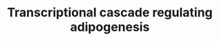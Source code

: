 ---
annotations:
- id: CL:0000136
  parent: native cell
  type: Cell Type Ontology
  value: fat cell
- id: PW:0000650
  parent: signaling pathway
  type: Pathway Ontology
  value: signaling pathway pertinent to development
authors:
- Mkutmon
- AlexanderPico
description: Peroxisome proliferator-activated receptor gamma (PPARG) lies at the
  core of the transcriptional cascade that regulates adipogenesis. The expression
  of PPARG is regulated by several pro-adipogenic (green) and anti-adipogenic (orange)
  factors. PPARG itself is activated by an as-yet-uncharacterized ligand. CCAAT-enhancer-binding
  protein alpha (C/EBPA) is regulated through a series of inhibitory protein–protein
  interactions. Some transcription-factor families have several members that participate
  in adipogenesis, such as the Krüppel-like factors (KLFs). Rosen et al. Figure 2a
last-edited: 2019-10-22
ndex: c6c68d1e-8b69-11eb-9e72-0ac135e8bacf
organisms:
- Homo sapiens
redirect_from:
- /index.php/Pathway:WP4211
- /instance/WP4211
revision: null
schema-jsonld:
- '@context': https://schema.org/
  '@id': https://wikipathways.github.io/pathways/WP4211.html
  '@type': Dataset
  creator:
    '@type': Organization
    name: WikiPathways
  description: Peroxisome proliferator-activated receptor gamma (PPARG) lies at the
    core of the transcriptional cascade that regulates adipogenesis. The expression
    of PPARG is regulated by several pro-adipogenic (green) and anti-adipogenic (orange)
    factors. PPARG itself is activated by an as-yet-uncharacterized ligand. CCAAT-enhancer-binding
    protein alpha (C/EBPA) is regulated through a series of inhibitory protein–protein
    interactions. Some transcription-factor families have several members that participate
    in adipogenesis, such as the Krüppel-like factors (KLFs). Rosen et al. Figure
    2a
  keywords:
  - CEBPA
  - CEBPB
  - CEBPD
  - CEBPG
  - DDIT3
  - EGR2
  - GATA2
  - GATA3
  - KLF15
  - KLF2
  - KLF5
  - PPARG
  - SREBF1
  license: CC0
  name: Transcriptional cascade regulating adipogenesis
seo: CreativeWork
title: Transcriptional cascade regulating adipogenesis
wpid: WP4211
---